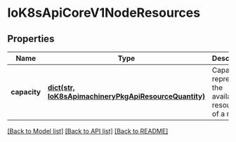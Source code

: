 # IoK8sApiCoreV1NodeResources

## Properties
Name | Type | Description | Notes
------------ | ------------- | ------------- | -------------
**capacity** | [**dict(str, IoK8sApimachineryPkgApiResourceQuantity)**](IoK8sApimachineryPkgApiResourceQuantity.md) | Capacity represents the available resources of a node | 

[[Back to Model list]](../README.md#documentation-for-models) [[Back to API list]](../README.md#documentation-for-api-endpoints) [[Back to README]](../README.md)


